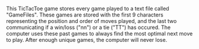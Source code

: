 This TicTacToe game stores every game played to a text file called "GameFiles". These games are stored with the first 9 characters representing the position and order of moves played, and the last two communicating if a win/loss ("nn") or a tie ("TT") has occured. The computer uses these past games to always find the most optimal next move to play. After enough unique games, the computer will never lose.
